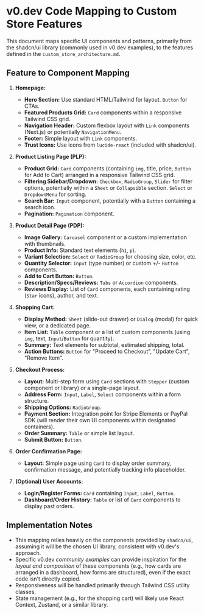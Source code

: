 # v0.dev Code Mapping to Custom Store Features

This document maps specific UI components and patterns, primarily from the shadcn/ui library (commonly used in v0.dev examples), to the features defined in the `custom_store_architecture.md`.

## Feature to Component Mapping

1.  **Homepage:**
    *   **Hero Section:** Use standard HTML/Tailwind for layout. `Button` for CTAs.
    *   **Featured Products Grid:** `Card` components within a responsive Tailwind CSS grid.
    *   **Navigation Header:** Custom flexbox layout with `Link` components (Next.js) or potentially `NavigationMenu`.
    *   **Footer:** Simple layout with `Link` components.
    *   **Trust Icons:** Use icons from `lucide-react` (included with shadcn/ui).

2.  **Product Listing Page (PLP):**
    *   **Product Grid:** `Card` components (containing `img`, title, price, `Button` for Add to Cart) arranged in a responsive Tailwind CSS grid.
    *   **Filtering Sidebar/Dropdown:** `Checkbox`, `RadioGroup`, `Slider` for filter options, potentially within a `Sheet` or `Collapsible` section. `Select` or `DropdownMenu` for sorting.
    *   **Search Bar:** `Input` component, potentially with a `Button` containing a search icon.
    *   **Pagination:** `Pagination` component.

3.  **Product Detail Page (PDP):**
    *   **Image Gallery:** `Carousel` component or a custom implementation with thumbnails.
    *   **Product Info:** Standard text elements (`h1`, `p`).
    *   **Variant Selection:** `Select` or `RadioGroup` for choosing size, color, etc.
    *   **Quantity Selector:** `Input` (type number) or custom +/- `Button` components.
    *   **Add to Cart Button:** `Button`.
    *   **Description/Specs/Reviews:** `Tabs` or `Accordion` components.
    *   **Reviews Display:** List of `Card` components, each containing rating (`Star` icons), author, and text.

4.  **Shopping Cart:**
    *   **Display Method:** `Sheet` (slide-out drawer) or `Dialog` (modal) for quick view, or a dedicated page.
    *   **Item List:** `Table` component or a list of custom components (using `img`, text, `Input`/`Button` for quantity).
    *   **Summary:** Text elements for subtotal, estimated shipping, total.
    *   **Action Buttons:** `Button` for "Proceed to Checkout", "Update Cart", "Remove Item".

5.  **Checkout Process:**
    *   **Layout:** Multi-step form using `Card` sections with `Stepper` (custom component or library) or a single-page layout.
    *   **Address Form:** `Input`, `Label`, `Select` components within a form structure.
    *   **Shipping Options:** `RadioGroup`.
    *   **Payment Section:** Integration point for Stripe Elements or PayPal SDK (will render their own UI components within designated containers).
    *   **Order Summary:** `Table` or simple list layout.
    *   **Submit Button:** `Button`.

6.  **Order Confirmation Page:**
    *   **Layout:** Simple page using `Card` to display order summary, confirmation message, and potentially tracking info placeholder.

7.  **(Optional) User Accounts:**
    *   **Login/Register Forms:** `Card` containing `Input`, `Label`, `Button`.
    *   **Dashboard/Order History:** `Table` or list of `Card` components to display past orders.

## Implementation Notes

*   This mapping relies heavily on the components provided by `shadcn/ui`, assuming it will be the chosen UI library, consistent with v0.dev's approach.
*   Specific v0.dev *community examples* can provide inspiration for the *layout and composition* of these components (e.g., how cards are arranged in a dashboard, how forms are structured), even if the exact code isn't directly copied.
*   Responsiveness will be handled primarily through Tailwind CSS utility classes.
*   State management (e.g., for the shopping cart) will likely use React Context, Zustand, or a similar library.

